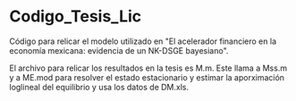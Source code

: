 # Codigo_Tesis_Lic
Código para relicar el modelo utilizado en "El acelerador financiero en la economía mexicana: evidencia de un NK-DSGE bayesiano".

El archivo para relicar los resultados en la tesis es M.m. Este llama a Mss.m y a ME.mod para resolver el estado estacionario y estimar la aporximación loglineal del
equilibrio y usa los datos de DM.xls.

